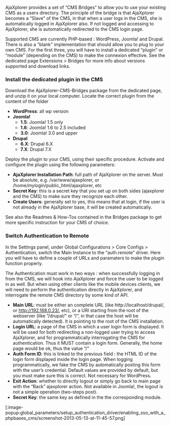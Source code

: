 AjaXplorer provides a set of “CMS Bridges” to allow you to use your existing CMS as a users directory. The principle of the bridge is that AjaXplorer becomes a “Slave” of the CMS, in that when a user logs in the CMS, she is automatically logged in AjaXplorer also. If not logged and accessing to AjaXplorer, she is automatically redirected to the CMS login page.

Supported CMS are currently PHP-based : WordPress, Joomla! and Drupal. There is also a “blank” implementation that should allow you to plug to your own CMS. For the first three, you will have to install a dedicated “plugin” or “module” (depending on the CMS) to make the connexion effective. See the dedicated page Extensions > Bridges for more info about versions supported and download links.

### Install the dedicated plugin in the CMS
Download the AjaXplorer-CMS-Bridges package from the dedicated page, and unzip it on your local computer. Locate the correct plugin from the content of the folder

+ **WordPress**: all wp version
+ **Joomla!**
	- **1.5**: Joomla! 1.5 only
	- **1.6**: Joomla! 1.6 to 2.5 included
	- **3.0**: Joomla! 3.0 and upper
+ **Drupal**
	- **6.X**: Drupal 6.X
	- **7.X**: Drupal 7.X

Deploy the plugin to your CMS, using their specific procedure. Activate and configure the plugin using the following parameters:

+ **AjaXplorer Installation Path**: full path of AjaXplorer on the server. Must be absolute, e.g. /var/www/ajaxplorer, or /home/mylogin/public_html/ajaxplorer, etc
+ **Secret Key**: this is a secret key that you set up on both sides (ajaxplorer and the CMS) to make sure they recognize each other.
+ **Create Users**: generally set to yes, this means that at login, if the user is not already in the AjaXplorer base, it will be created automatically.

See also the Readmes & How-Tos contained in the Bridges package to get more specific instruction for your CMS of choice.

### Switch Authentication to Remote
In the Settings panel, under Global Configurations > Core Configs > Authentication, switch the Main Instance to the “auth.remote” driver. Here you will have to define a couple of URLs and paramaters to make the plugin function properly.

The Authentication must work in two ways : when successfully logging in from the CMS, we will hook into AjaXplorer and force the user to be logged in as well. But when using other clients like the mobile devices clients, we will need to perform the authentication directly in AjaXplorer, and interrogate the remote CMS directory by some kind of API.

+ **Main URL**:  must be either an complete URL (like http://localhost/drupal/, or http://192.168.0.23/, etc), or a URI starting from the root of the webserver (like “/drupal/” or “/”, in that case the host will be automatically detected). It is pointing to the root of the CMS installation.
+ **Login URL**: a page of the CMS in which a user login form is displayed. It will be used for both redirecting a non-logged user trying to access AjaXplorer, and for programmatically interrogating the CMS for authentication. Thus it MUST contain a login form. Generally, the home page would be ok, thus the value “/”
+ **Auth Form ID**: this is linked to the previous field : the HTML ID of the login form displayed inside the login page. When logging programmatically, we fake the CMS by automatically posting this form with the user’s credential. Default values are provided by default, but you must make sure this is correct. Not necessary for WordPress.
+ **Exit Action**: whether to directly logout or simply go back to main page with the “Back” ajaxplorer action. Not available in Joomla!, the logout is not a simple operation (two-steps post).
+ **Secret Key**: the same key as defined in the the corresponding module.

 [:image-popup:global_parameters/setup_authentication_driver/enabling_sso_with_a_phpbases_cms/screenshot-2013-05-13-at-11-45-57.png]

